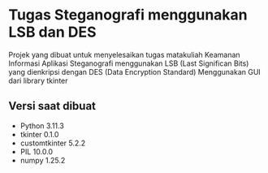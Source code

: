 # Tugas Steganografi menggunakan LSB dan DES

Projek yang dibuat untuk menyelesaikan tugas matakuliah Keamanan Informasi
Aplikasi Steganografi menggunakan LSB (Last Significan Bits) yang dienkripsi dengan DES (Data Encryption Standard)
Menggunakan GUI dari library tkinter

## Versi saat dibuat

- Python 3.11.3
- tkinter 0.1.0
- customtkinter 5.2.2
- PIL 10.0.0
- numpy 1.25.2
